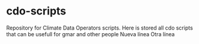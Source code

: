 # cdo-scripts
Repository for  Climate Data Operators scripts.
Here is stored all cdo scripts that can be usefull for gmar and other people
Nueva línea
Otra línea

